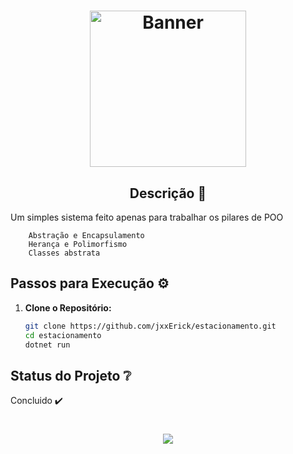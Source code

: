 <h1 align="center">
    <a href="https://i.imgur.com/0n0IBpr.png">
        <img alt="Banner" title="#Banner" style="object-fit: cover; height:250px;" src="https://i.imgur.com/wLPNuab.png"/>
    </a>
</h1>

<h2 align="center">
    Descrição  🎯 
</h2>

<p>
    Um simples sistema feito apenas para trabalhar os pilares de POO

        Abstração e Encapsulamento
        Herança e Polimorfismo
        Classes abstrata

</p>

## Passos para Execução ⚙

1. **Clone o Repositório:**
   ```bash
   git clone https://github.com/jxxErick/estacionamento.git
   cd estacionamento
   dotnet run

## Status do Projeto ❔

Concluido ✔️

<h1 align="center">
        <img src="https://img.shields.io/badge/c%23-%23239120.svg?style=for-the-badge&logo=csharp&logoColor=white"/>
</h1>
